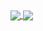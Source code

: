 <a href="#">
  <img align="center" src="https://github-readme-stats.vercel.app/api?username=firtadokei&hide=issues&theme=dracula&hide_border=trues" />
</a>
<a href="#">
  <img align="center" src="https://github-readme-stats.vercel.app/api/top-langs/?username=firtadokei&layout=compact&theme=dracula&hide_border=true" />
</a>
